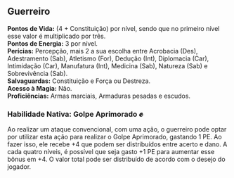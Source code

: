 ## Guerreiro <a id="guerreiro"></a>

**Pontos de Vida:** (4 + Constituição) por nível, sendo que no primeiro nível esse valor é multiplicado por três.</br>
**Pontos de Energia:** 3 por nível.</br>
**Perícias:** Percepção, mais 2 a sua escolha entre Acrobacia (Des), Adestramento (Sab), Atletismo (For), Dedução (Int), Diplomacia (Car), Intimidação (Car), Manufatura (Int), Medicina (Sab), Natureza (Sab) e Sobrevivência (Sab).</br>
**Salvaguardas:** Constituição e Força ou Destreza.</br>
**Acesso à Magia:** Não.</br>
**Proficiências:** Armas marciais, Armaduras pesadas e escudos.</br>

### Habilidade Nativa: Golpe Aprimorado ✊
Ao realizar um ataque convencional, com uma ação, o guerreiro pode optar por utilizar esta ação para realizar o Golpe Aprimorado, gastando 1 PE. Ao fazer isso, ele recebe +4 que podem ser distribuídos entre acerto e dano. A cada quatro níveis, é possível que seja gasto +1 PE para aumentar esse bônus em +4. O valor total pode ser distribuído de acordo com o desejo do jogador.